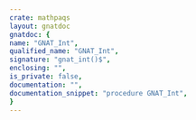 ```yaml
---
crate: mathpaqs
layout: gnatdoc
gnatdoc: {
name: "GNAT_Int",
qualified_name: "GNAT_Int",
signature: "gnat_int()$",
enclosing: "",
is_private: false,
documentation: "",
documentation_snippet: "procedure GNAT_Int",
}
---
```

